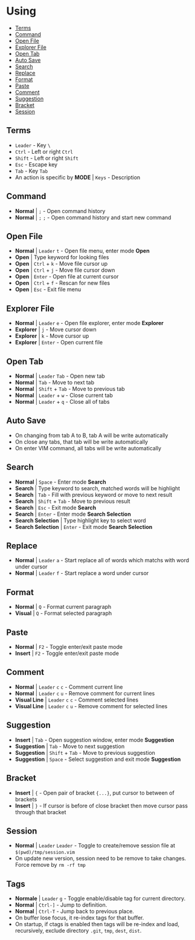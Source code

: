 # Using

* [Terms](#terms)
* [Command](#command)
* [Open File](#open-file)
* [Explorer File](#explorer-file)
* [Open Tab](#open-tab)
* [Auto Save](#auto-save)
* [Search](#search)
* [Replace](#replace)
* [Format](#format)
* [Paste](#paste)
* [Comment](#comment)
* [Suggestion](#suggestion)
* [Bracket](#bracket)
* [Session](#session)

## Terms

* `Leader` - Key `\`
* `Ctrl` - Left or right `Ctrl`
* `Shift` - Left or right `Shift`
* `Esc` - Escape key
* `Tab` - Key `Tab`
* An action is specific by **MODE** | `Keys` - Description

## Command

* **Normal** | `;` - Open command history
* **Normal** | `;` `;` - Open command history and start new command

## Open File

* **Normal** | `Leader` `t` - Open file menu, enter mode **Open**
* **Open** | Type keyword for looking files
* **Open** | `Ctrl` + `k` - Move file cursor up
* **Open** | `Ctrl` + `j` - Move file cursor down
* **Open** | `Enter` - Open file at current cursor
* **Open** | `Ctrl` + `f` - Rescan for new files
* **Open** | `Esc` - Exit file menu

## Explorer File

* **Normal** | `Leader` `e` - Open file explorer, enter mode **Explorer**
* **Explorer** | `j` - Move cursor down
* **Explorer** | `k` - Move cursor up
* **Explorer** | `Enter` - Open current file

## Open Tab

* **Normal** | `Leader` `Tab` - Open new tab
* **Normal** | `Tab` - Move to next tab
* **Normal** | `Shift` + `Tab` - Move to previous tab
* **Normal** | `Leader` + `w` - Close current tab
* **Normal** | `Leader` + `q` - Close all of tabs

## Auto Save

* On changing from tab A to B, tab A will be write automatically
* On close any tabs, that tab will be write automatically
* On enter VIM command, all tabs will be write automatically

## Search

* **Normal** | `Space` - Enter mode **Search**
* **Search** | Type keyword to search, matched words will be highlight
* **Search** | `Tab` - Fill with previous keyword or move to next result
* **Search** | `Shift` + `Tab` - Move to previous result
* **Search** | `Esc` - Exit mode **Search**
* **Search** | `Enter` - Enter mode **Search Selection**
* **Search Selection** | Type highlight key to select word
* **Search Selection** | `Enter` - Exit mode **Search Selection**

## Replace

* **Normal** | `Leader` `a` - Start replace all of words which matchs with word
  under cursor
* **Normal** | `Leader` `f` - Start replace a word under cursor

## Format

* **Normal** | `Q` - Format current paragraph
* **Visual** | `Q` - Format selected paragraph

## Paste

* **Normal** | `F2` - Toggle enter/exit paste mode
* **Insert** | `F2` - Toggle enter/exit paste mode

## Comment

* **Normal** | `Leader` `c` `c` - Comment current line
* **Normal** | `Leader` `c` `u` - Remove comment for current lines
* **Visual Line** | `Leader` `c` `c` - Comment selected lines
* **Visual Line** | `Leader` `c` `u` - Remove comment for selected lines

## Suggestion

* **Insert** | `Tab` - Open suggestion window, enter mode **Suggestion**
* **Suggestion** | `Tab` - Move to next suggestion
* **Suggestion** | `Shift` + `Tab` - Move to previous suggestion
* **Suggestion** | `Space` - Select suggestion and exit mode **Suggestion**

## Bracket

* **Insert** | `{` - Open pair of bracket `{...}`, put cursor to between of brackets
* **Insert** | `}` - If cursor is before of close bracket then move cursor pass through that bracket

## Session

* **Normal** | `Leader` `Leader` - Toggle to create/remove session file at `$(pwd)/tmp/session.vim`
* On update new version, session need to be remove to take changes. Force
  remove by `rm -rf tmp`

## Tags

* **Normale** | `Leader` `g` - Toggle enable/disable tag for current
  directory.
* **Normal** | `Ctrl-]` - Jump to definition.
* **Normal** | `Ctrl-T` - Jump back to previous place.
* On buffer lose focus, it re-index tags for that buffer.
* On startup, if ctags is enabled then tags will be re-index and load,
  recursively, exclude directory `.git`, `tmp`, `dest`, `dist`.

